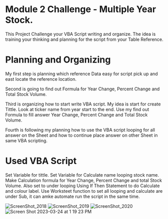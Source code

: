 # Module 2 Challenge - Multiple Year Stock.

This Project Challenge your VBA Script writing and organize.  The idea is training your thinking and planning for the script from your Table Reference.

# Planning and Organizing

My first step is planning which reference Data easy for script pick up and east locate the reference location. 

Second is going to find out Formula for Year Change, Percent Change and Total Stock Volume.

Third is organizing how to start write VBA script. My idea is start for create Tittle. Look at ticker name from year start to the end.  Use my find out Formula to fill answer Year Change, Percent Change and Total Stock Volume.

Fourth is following my planning how to use the VBA script looping for all answer on the Sheet and how to continue place answer on other Sheet in same VBA scripting. 

# Used VBA Script 
Set Variable for tittle.
Set Variable for Calculate name
looping stock name.
Make Calculation formula for Year Change, Percent Change and total Stock Volume. Also set to under looping
Using If Then Statement to do Calculate and colour label.
Use Worksteet function to set all looping and calculate are under Sub, it can amke automate run the script in the same time.

![ScreenShot_2018](https://user-images.githubusercontent.com/119981450/227592252-16cdd7fe-8beb-4668-b6a1-f06421ccd32d.png)
![ScreenShot_2019](https://user-images.githubusercontent.com/119981450/227592264-76a9ca22-6062-4ad4-a728-3821ed169645.png)
![ScreenShot_2020](https://user-images.githubusercontent.com/119981450/227592275-25755432-e0e7-4350-b8eb-0e47765f9a16.png)
![Screen Shot 2023-03-24 at 1 19 23 PM](https://user-images.githubusercontent.com/119981450/227596221-80b6cb29-f10e-4250-8bae-1f03b4dd9bfe.png)
